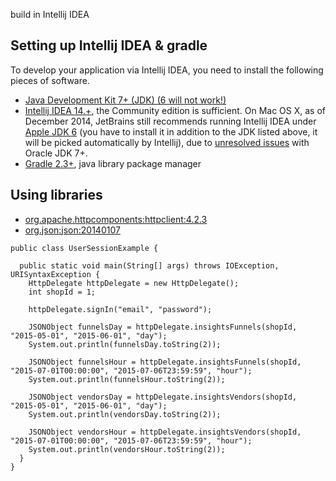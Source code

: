 build in Intellij IDEA

## Setting up Intellij IDEA & gradle

To develop your application via Intellij IDEA, you need to install the following pieces of software.
- [Java Development Kit 7+ (JDK) (6 will not work!)](http://www.oracle.com/technetwork/java/javase/downloads/index.html)
- [Intellij IDEA 14.+](https://www.jetbrains.com/idea/download/), the Community edition is sufficient. On Mac OS X, as of December 2014, JetBrains still recommends running Intellij IDEA under [Apple JDK 6](http://support.apple.com/kb/DL1572) (you have to install it in addition to the JDK listed above, it will be picked automatically by Intellij), due to [unresolved issues](https://intellij-support.jetbrains.com/entries/27854363-IDE-doesn-t-start-after-updating-to-Mac-OS-Yosemite-or-Mavericks) with Oracle JDK 7+.
- [Gradle 2.3+](http://gradle.org/gradle-download/), java library package manager

## Using libraries
- [org.apache.httpcomponents:httpclient:4.2.3](http://mvnrepository.com/artifact/org.apache.httpcomponents/httpclient/4.2.3)
- [org.json:json:20140107](http://mvnrepository.com/artifact/org.json/json/20140107)

```
public class UserSessionExample {

  public static void main(String[] args) throws IOException, URISyntaxException {
    HttpDelegate httpDelegate = new HttpDelegate();
    int shopId = 1;

    httpDelegate.signIn("email", "password");

    JSONObject funnelsDay = httpDelegate.insightsFunnels(shopId, "2015-05-01", "2015-06-01", "day");
    System.out.println(funnelsDay.toString(2));

    JSONObject funnelsHour = httpDelegate.insightsFunnels(shopId, "2015-07-01T00:00:00", "2015-07-06T23:59:59", "hour");
    System.out.println(funnelsHour.toString(2));

    JSONObject vendorsDay = httpDelegate.insightsVendors(shopId, "2015-05-01", "2015-06-01", "day");
    System.out.println(vendorsDay.toString(2));

    JSONObject vendorsHour = httpDelegate.insightsVendors(shopId, "2015-07-01T00:00:00", "2015-07-06T23:59:59", "hour");
    System.out.println(vendorsHour.toString(2));
  }
}

```
